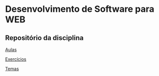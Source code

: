 # Desenvolvimento de Software para WEB 

## Repositório da disciplina 

[Aulas](aulas)

[Exercícios](exercicios)

[Temas](temas.md)

